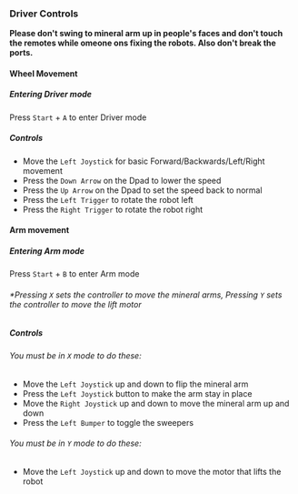 ### Driver Controls
 **Please don't swing to mineral arm up in people's faces and don't touch the remotes while omeone ons fixing the robots. Also don't break the ports.**
 #### Wheel Movement
  ##### Entering Driver mode
 Press `Start` + `A` to enter Driver mode

 ##### Controls
 - Move the `Left Joystick` for basic Forward/Backwards/Left/Right movement
 - Press the `Down Arrow` on the Dpad to lower the speed
 - Press the `Up Arrow` on the Dpad to set the speed back to normal
 - Press the `Left Trigger` to rotate the robot left
 - Press the `Right Trigger` to rotate the robot right
 
#### Arm movement
##### Entering Arm mode
 Press `Start` + `B` to enter Arm mode
###### *Pressing `X` sets the controller to move the mineral arms, Pressing `Y` sets the controller to move the lift motor
##### Controls
  ###### You must be in `X` mode to do these: 
   - Move the `Left Joystick` up and down to flip the mineral arm
   - Press the `Left Joystick` button to make the arm stay in place
   - Move the `Right Joystick` up and down to move the mineral arm up and down
   - Press the `Left Bumper` to toggle the sweepers
  ###### You must be in `Y` mode to do these:
   - Move the `Left Joystick` up and down to move the motor that lifts the robot
